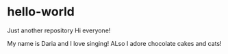 # hello-world
Just another repository
Hi everyone!

My name is Daria and I love singing! ALso I adore chocolate cakes and cats!
